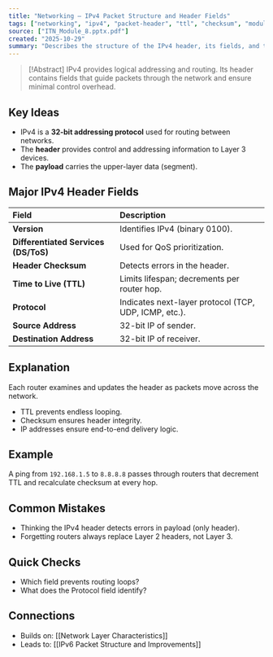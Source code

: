 ```yaml
---
title: "Networking – IPv4 Packet Structure and Header Fields"
tags: ["networking", "ipv4", "packet-header", "ttl", "checksum", "module8"]
source: ["ITN_Module_8.pptx.pdf"]
created: "2025-10-29"
summary: "Describes the structure of the IPv4 header, its fields, and their purpose in routing and delivery."
---
```


> [!Abstract]
> IPv4 provides logical addressing and routing. Its header contains fields that guide packets through the network and ensure minimal control overhead.

## Key Ideas
- IPv4 is a **32-bit addressing protocol** used for routing between networks.  
- The **header** provides control and addressing information to Layer 3 devices.  
- The **payload** carries the upper-layer data (segment).  

## Major IPv4 Header Fields
| Field | Description |
|:------|:-------------|
| **Version** | Identifies IPv4 (binary 0100). |
| **Differentiated Services (DS/ToS)** | Used for QoS prioritization. |
| **Header Checksum** | Detects errors in the header. |
| **Time to Live (TTL)** | Limits lifespan; decrements per router hop. |
| **Protocol** | Indicates next-layer protocol (TCP, UDP, ICMP, etc.). |
| **Source Address** | 32-bit IP of sender. |
| **Destination Address** | 32-bit IP of receiver. |

## Explanation
Each router examines and updates the header as packets move across the network.  
- TTL prevents endless looping.  
- Checksum ensures header integrity.  
- IP addresses ensure end-to-end delivery logic.

## Example
A ping from `192.168.1.5` to `8.8.8.8` passes through routers that decrement TTL and recalculate checksum at every hop.

## Common Mistakes
- Thinking the IPv4 header detects errors in payload (only header).  
- Forgetting routers always replace Layer 2 headers, not Layer 3.  

## Quick Checks
- Which field prevents routing loops?  
- What does the Protocol field identify?

## Connections
- Builds on: [[Network Layer Characteristics]]  
- Leads to: [[IPv6 Packet Structure and Improvements]]